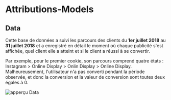 # Attributions-Models

## Data
Cette base de données a suivi les parcours des clients du **1er juillet 2018** au **31 juillet 2018** et a enregistré en détail le moment où chaque publicité s'est affichée, quel client elle a atteint et si le client a réussi à se convertir.

Par exemple, pour le premier cookie, son parcours comprend quatre états : Instagram \> Online Display \> Onlin Display \> Online Display. Malheureusement, l'utilisateur n'a pas converti pendant la période observée, et donc la conversion et la valeur de conversion sont toutes deux égales à 0.

![apperçu Data]()
